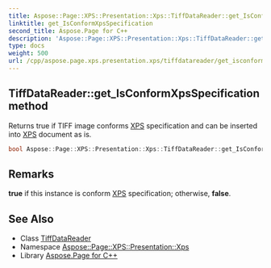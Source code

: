 ```yaml
---
title: Aspose::Page::XPS::Presentation::Xps::TiffDataReader::get_IsConformXpsSpecification method
linktitle: get_IsConformXpsSpecification
second_title: Aspose.Page for C++
description: 'Aspose::Page::XPS::Presentation::Xps::TiffDataReader::get_IsConformXpsSpecification method. Returns true if TIFF image conforms XPS specification and can be inserted into XPS document as is in C++.'
type: docs
weight: 500
url: /cpp/aspose.page.xps.presentation.xps/tiffdatareader/get_isconformxpsspecification/
---
```

## TiffDataReader::get_IsConformXpsSpecification method


Returns true if TIFF image conforms [XPS](../../../aspose.page.xps/) specification and can be inserted into [XPS](../../../aspose.page.xps/) document as is.

```cpp
bool Aspose::Page::XPS::Presentation::Xps::TiffDataReader::get_IsConformXpsSpecification()
```

## Remarks


**true** if this instance is conform [XPS](../../../aspose.page.xps/) specification; otherwise, **false**. 
## See Also

* Class [TiffDataReader](../)
* Namespace [Aspose::Page::XPS::Presentation::Xps](../../)
* Library [Aspose.Page for C++](../../../)
